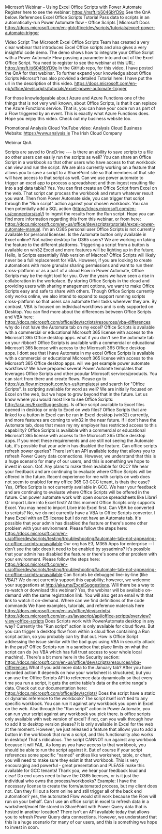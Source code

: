 
Microsoft Webinar – Using Excel Office Scripts with Power Automate
Register here to see the webinar: https://msft.it/6046bYD9o
See the QnA below.
References
Excel Office Scripts Tutorial 
Pass data to scripts in an automatically-run Power Automate flow - Office Scripts | Microsoft Docs
https://docs.microsoft.com/en-gb/office/dev/scripts/tutorials/excel-power-automate-trigger 

Video Script
The Microsoft Excel Office Scripts Team has created a very clear webinar that introduces Excel Office scripts and also gives a very insightful code demo. 
The demo shows how to integrate your Office Script with a Power Automate Flow passing a parameter into and out of the Excel Office Script.
You need to register to see the webinar at this URL:
https://msft.it/6046bYD9o
In the GitHub repo, for this video, I have posted the QnA for that webinar. 
To further expand your knowledge about Office Scripts Microsoft has also provided a detailed Tutorial here: 
I have put the url in the description of this video.
https://docs.microsoft.com/en-gb/office/dev/scripts/tutorials/excel-power-automate-trigger 

For those knowledgeable about Azure and Azure Functions one of the things that is not very well known, about Office Scripts, is that it can replace the Azure Functions service. That is, you can have your code run as part of  a Flow triggered by an event. This is exactly what Azure Functions does. 
Hope you enjoy this video. Check out my business website too.




Promotional
Analysis Cloud YouTube video: 
Analysis Cloud Business Website: https://www.analysis.ie
The Irish Cloud Company

 

 

Webinar QnA

Scripts are saved to OneDrive --- is there an ability to save scripts to a file so other users can easily run the scripts as well?
You can share an Office Script in a workbook so that other users who have access to that workbook can view and run the script. We are also currently working on a feature that allows you to save a script to a SharePoint site so that members of that site will have access to that script as well.
Can we use power automate to trigger an excel app to process a spreadsheet and then ingest resulting file into a sql data table?
Yes. You can first create an Office Script from Excel on the web. That script can process the workbook and return whatever result you want. Then from Power Automate side, you can trigger that script through the "Run script" action against your chosen workbook. You can then potentially add a SQL action (https://docs.microsoft.com/en-us/connectors/sql/) to ingest the results from the Run script. Hope you can find more information regarding this from this webinar, or from here: https://docs.microsoft.com/en-us/office/dev/scripts/tutorials/excel-power-automate-manual.
I'm an O365 personal user
Office Scripts is not currently available for personal licenses.
Is the Automate button only available in Excel online? Not native desktop for O365 users?
We are working on taking the feature to the different platforms. Triggering a script from a button is available on win32 Excel and more features will be lighting up in the future.
Hello, Is Scripts essentially Web version of Macros?
Office Scripts will likely never be a full replacement for VBA. However, if you are looking to create automations with more granular sharing permissions and want to run them cross-platform or as a part of a cloud Flow in Power Automate, Office Scripts may be the right tool for you. Over the years we have seen a rise in collaboration in the workplace. By storing Office Scripts in the cloud and providing users with sharing management options, we want to make Office Scripts easy and safe to share with others. Though Office Scripts currently only works online, we also intend to expand to support running scripts cross-platform so that users can automate their tasks wherever they are. By contrast, VBA is focused on individual workflows and is only supported on Desktop. You can find more about the differences between Office Scripts and VBA here: https://docs.microsoft.com/office/dev/scripts/resources/vba-differences
why do i not have the Automate tab on my excel?
Office Scripts is available with a commercial or educational Microsoft 365 license with access to the Microsoft 365 Office desktop apps.
what if you don't see the automate tab on your ribbon?
Office Scripts is available with a commercial or educational Microsoft 365 license with access to the Microsoft 365 Office desktop apps.
I dont see that i have Automate in my excel
Office Scripts is available with a commercial or educational Microsoft 365 license with access to the Microsoft 365 Office desktop apps.
will we get example power automate workflows?
We have prepared several Power Automte templates that leverages Office Scripts and other popular Microsoft services/products. You can start from there and create flows. Please go to https://us.flow.microsoft.com/en-us/templates/ and search for "Office Scripts".
Is scripting available for word as well?
We are initially focused on Excel on the web, but we hope to grow beyond that in the future. Let us know where you would most like to see Office Scripts: http://aka.ms/ExcelSuggestions.
Is office script available to Excel files opened in desktop or only to Excel on web files?
Office Scripts that are linked to a button in Excel can be run in Excel desktop (win32) currently, and more features are coming to win32 in the near future.
If I don't have the Automate tab, does that mean my my employer has restricted access to this capability?
Office Scripts is available with a commercial or educational Microsoft 365 license with access to the Microsoft 365 Office desktop apps. If you meet these requirements and are still not seeing the Automate tab, it's possible that your admin has disabled the feature.
Can office scripts refresh power queries?
There isn't an API available today that allows you to refresh Power Query data connections. However, we understand that this is a huge scenario for many of our users, and this is something we hope to invest in soon.
Oof. Any plans to make them available for GCC?
We hear your feedback and are continuing to evaluate where Office Scripts will be offered in the future.
Recent experience for me with scripts on web does not seem to enabled for my office 365 G3 GCC tenant, is thats the case?
Yes, Office Scripts is not currently available in GCC. We hear your feedback and are continuing to evaluate where Office Scripts will be offered in the future.
Can power automate work with open source spreadsheets like Libre? Or import Libre into Excel first?
At this moment Office Scripts only supports Excel. You may need to import Libre into Excel first.
Can VBA be converted to scripts?
No, we do not currently have a VBA to Office Scripts converter.
I have Excel with an E5 license but I do not have an Automate tab.
It's possible that your admin has disabled the feature or there's some other problem with your environment. Please follow the steps here: https://docs.microsoft.com/en-us/office/dev/scripts/testing/troubleshooting#automate-tab-not-appearing-or-office-scripts-unavailable
Our org has E3, M365 Apps for enterprise -- I don't see the tab: does it need to be enabled by sysadmins?
It's possible that your admin has disabled the feature or there's some other problem with your environment. Please follow the steps here: https://docs.microsoft.com/en-us/office/dev/scripts/testing/troubleshooting#automate-tab-not-appearing-or-office-scripts-unavailable
Can Scripts be debugged line-by-line (like VBA)?
We do not currently support this capability; however, we welcome your suggestions at http://aka.ms/ExcelSuggestions.
Will there be a way to re-watch or download this webinar?
Yes, the webinar will be available on-demand with the same registration link. You will also get an email with that link to watch it on-demand.
Where can we find definitions of the code commands
We have examples, tutorials, and reference materials here https://docs.microsoft.com/en-us/office/dev/scripts/ https://docs.microsoft.com/en-us/javascript/api/office-scripts/overview?view=office-scripts
Does Scripts work with PowerAutomate desktop in any way?
Currently the "Run script" action is only available for cloud flows. But you can trigger a desktop flow from within a cloud flow containing a Run script action, so you probably can try that out.
How is Office Script addressing the issue similar with the bad guys using VBA in security attack in the past?
Office Scripts run in a sandbox that place limits on what the script can do (vs VBA which has full trust access to your whole local machine). There's a bit more here in the Security section: https://docs.microsoft.com/en-us/office/dev/scripts/resources/vba-differences
What if you add more data to the January tab? After you have recorded action
It depends on how your worksheet is structured, but you can use the Office Scripts API to reference data dynamically so that every time you run a script, it gets the entire table's data or the entire range's data. Check out our documentation here: https://docs.microsoft.com/office/dev/scripts/
Does the script have a static or dynamic reference to the workbook?
The script itself isn't tied to any specific workbook. You can run it against any workbook you open in Excel on the web. Also through the "Run script" action in Power Automate, you can run your script against any workbook you pick there.
is office scripts only available with web version of excel? if not, can you walk through how to add it to desktop version please?
It is only available in Excel for the web at the moment. However, we just released a feature that allows you to add a button in the workbook that runs a script, and this functionality also works in desktop!
That's ridiculous. The script CANNOT run against any workbook because it will FAIL.
As long as you have access to that workbook, you should be able to run the script against it. But of course if your script references some specific "named" entities like worksheet, table, or chart, you will need to make sure they exist in that workbook.
This is very encouraging and powerful - great presentation and PLEASE make this available for GCC tenants!
Thank you, we hear your feedback loud and clear!
Do end users need to have the O365 licenses, or is it just the individual who owns the process/workbooks? Example: I have the necessary license to create the form/automated process, but my client does not. Can they fill out a form online and still trigger all of the back end automation?
yes, the automated Flow would still work because the Flow will run on your behalf.
Can I use an office script in excel to refresh data in a worksheet/excel file stored in SharePoint with Power Query data that is hosted in another location?
There isn't an API available today that allows you to refresh Power Query data connections. However, we understand that this is a huge scenario for many of our users, and this is something we hope to invest in soon.

